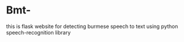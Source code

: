 # Bmt-
this is flask website for detecting burmese speech to text using python speech-recognition library 
